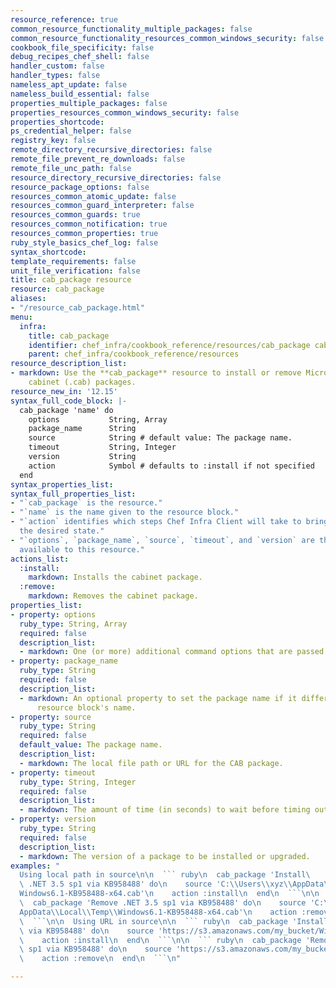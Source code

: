 ```yaml
---
resource_reference: true
common_resource_functionality_multiple_packages: false
common_resource_functionality_resources_common_windows_security: false
cookbook_file_specificity: false
debug_recipes_chef_shell: false
handler_custom: false
handler_types: false
nameless_apt_update: false
nameless_build_essential: false
properties_multiple_packages: false
properties_resources_common_windows_security: false
properties_shortcode: 
ps_credential_helper: false
registry_key: false
remote_directory_recursive_directories: false
remote_file_prevent_re_downloads: false
remote_file_unc_path: false
resource_directory_recursive_directories: false
resource_package_options: false
resources_common_atomic_update: false
resources_common_guard_interpreter: false
resources_common_guards: true
resources_common_notification: true
resources_common_properties: true
ruby_style_basics_chef_log: false
syntax_shortcode: 
template_requirements: false
unit_file_verification: false
title: cab_package resource
resource: cab_package
aliases:
- "/resource_cab_package.html"
menu:
  infra:
    title: cab_package
    identifier: chef_infra/cookbook_reference/resources/cab_package cab_package
    parent: chef_infra/cookbook_reference/resources
resource_description_list:
- markdown: Use the **cab_package** resource to install or remove Microsoft Windows
    cabinet (.cab) packages.
resource_new_in: '12.15'
syntax_full_code_block: |-
  cab_package 'name' do
    options           String, Array
    package_name      String
    source            String # default value: The package name.
    timeout           String, Integer
    version           String
    action            Symbol # defaults to :install if not specified
  end
syntax_properties_list:
syntax_full_properties_list:
- "`cab_package` is the resource."
- "`name` is the name given to the resource block."
- "`action` identifies which steps Chef Infra Client will take to bring the node into
  the desired state."
- "`options`, `package_name`, `source`, `timeout`, and `version` are the properties
  available to this resource."
actions_list:
  :install:
    markdown: Installs the cabinet package.
  :remove:
    markdown: Removes the cabinet package.
properties_list:
- property: options
  ruby_type: String, Array
  required: false
  description_list:
  - markdown: One (or more) additional command options that are passed to the command.
- property: package_name
  ruby_type: String
  required: false
  description_list:
  - markdown: An optional property to set the package name if it differs from the
      resource block's name.
- property: source
  ruby_type: String
  required: false
  default_value: The package name.
  description_list:
  - markdown: The local file path or URL for the CAB package.
- property: timeout
  ruby_type: String, Integer
  required: false
  description_list:
  - markdown: The amount of time (in seconds) to wait before timing out.
- property: version
  ruby_type: String
  required: false
  description_list:
  - markdown: The version of a package to be installed or upgraded.
examples: "
  Using local path in source\n\n  ``` ruby\n  cab_package 'Install\
  \ .NET 3.5 sp1 via KB958488' do\n    source 'C:\\Users\\xyz\\AppData\\Local\\Temp\\\
  Windows6.1-KB958488-x64.cab'\n    action :install\n  end\n  ```\n\n  ``` ruby\n\
  \  cab_package 'Remove .NET 3.5 sp1 via KB958488' do\n    source 'C:\\Users\\xyz\\\
  AppData\\Local\\Temp\\Windows6.1-KB958488-x64.cab'\n    action :remove\n  end\n\
  \  ```\n\n  Using URL in source\n\n  ``` ruby\n  cab_package 'Install .NET 3.5 sp1\
  \ via KB958488' do\n    source 'https://s3.amazonaws.com/my_bucket/Windows6.1-KB958488-x64.cab'\n\
  \    action :install\n  end\n  ```\n\n  ``` ruby\n  cab_package 'Remove .NET 3.5\
  \ sp1 via KB958488' do\n    source 'https://s3.amazonaws.com/my_bucket/Temp\\Windows6.1-KB958488-x64.cab'\n\
  \    action :remove\n  end\n  ```\n"

---
```

